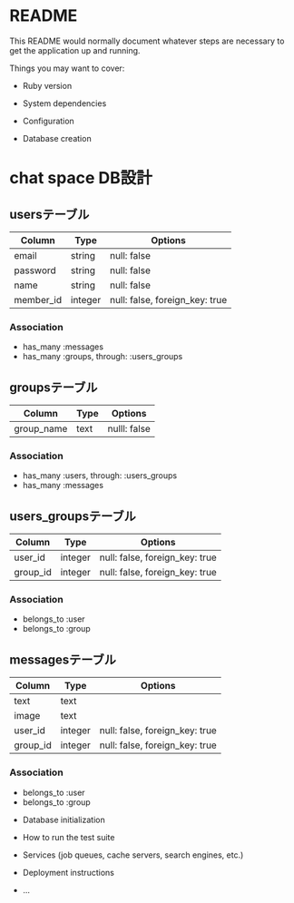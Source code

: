 # README

This README would normally document whatever steps are necessary to get the
application up and running.

Things you may want to cover:

* Ruby version

* System dependencies

* Configuration

* Database creation
# chat space DB設計
## usersテーブル
|Column|Type|Options|
|------|----|-------|
|email|string|null: false|
|password|string|null: false|
|name|string|null: false|
|member_id|integer|null: false, foreign_key: true|
### Association
- has_many :messages
- has_many :groups, through:   :users_groups

## groupsテーブル
|Column|Type|Options|
|------|----|-------|
|group_name|text|nulll: false|
### Association
- has_many :users, through:   :users_groups
- has_many :messages

## users_groupsテーブル
|Column|Type|Options|
|------|----|-------|
|user_id|integer|null: false, foreign_key: true|
|group_id|integer|null: false, foreign_key: true|
### Association
- belongs_to :user
- belongs_to :group

## messagesテーブル
|Column|Type|Options|
|------|----|-------|
|text|text||
|image|text||
|user_id|integer|null: false, foreign_key: true|
|group_id|integer|null: false, foreign_key: true|
### Association
- belongs_to :user
- belongs_to :group






* Database initialization

* How to run the test suite

* Services (job queues, cache servers, search engines, etc.)

* Deployment instructions

* ...
